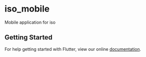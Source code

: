 # iso_mobile

Mobile application for iso

## Getting Started

For help getting started with Flutter, view our online
[documentation](http://flutter.io/).
